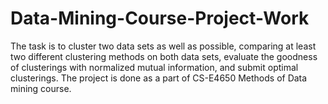 # Data-Mining-Course-Project-Work
The task is to cluster two data sets as well as possible, comparing at least two different clustering methods on both data sets, evaluate the goodness of clusterings with normalized mutual information, and submit optimal clusterings. The project is done as a part of CS-E4650 Methods of Data mining course.
